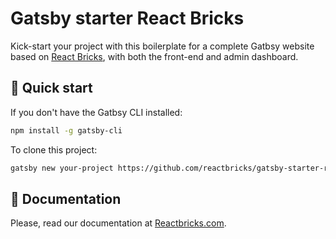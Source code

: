 # Gatsby starter React Bricks

Kick-start your project with this boilerplate for a complete Gatbsy website based on [React Bricks](https://reactbricks.com), with both the front-end and admin dashboard.

## 🚀 Quick start

If you don't have the Gatbsy CLI installed:

```bash
npm install -g gatsby-cli
```

To clone this project:

```bash
gatsby new your-project https://github.com/reactbricks/gatsby-starter-reactbricks
```

## 📖 Documentation

Please, read our documentation at [Reactbricks.com](https://reactbricks.com/docs).
